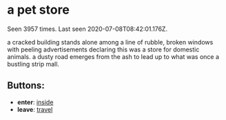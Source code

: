 # a pet store

Seen 3957 times. Last seen 2020-07-08T08:42:01.176Z.

a cracked building stands alone among a line of rubble, broken windows with peeling advertisements declaring this was a store for domestic animals. a dusty road emerges from the ash to lead up to what was once a bustling strip mall.

## Buttons:

- **enter**: [inside](inside-Nmvvdsm.md)
- **leave**: [travel](travel-travel.md)